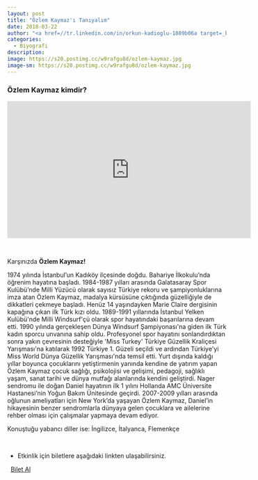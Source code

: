 ```yaml
---
layout: post
title: "Özlem Kaymaz'ı Tanıyalım"
date: 2018-03-22
author: "<a href=//tr.linkedin.com/in/orkun-kadioglu-1889b06a target=_blank>Orkun Kadıoğlu</a>"
categories:
  - Biyografi
description:
image: https://s20.postimg.cc/w9rafgu8d/ozlem-kaymaz.jpg
image-sm: https://s20.postimg.cc/w9rafgu8d/ozlem-kaymaz.jpg
---
```

### Özlem Kaymaz kimdir?

<iframe width="560" height="315" src="https://www.youtube.com/embed/XHFs1lIPKHw" frameborder="0" gesture="media" allow="encrypted-media" allowfullscreen></iframe>

&nbsp;

Karşınızda <b>Özlem Kaymaz!</b>


1974 yılında İstanbul’un Kadıköy ilçesinde doğdu. Bahariye İlkokulu’nda öğrenim hayatına başladı. 1984-1987 yılları arasında Galatasaray Spor Kulübü’nde Milli Yüzücü olarak sayısız Türkiye rekoru ve şampiyonluklarına imza atan Özlem Kaymaz, madalya kürsüsüne çıktığında güzelliğiyle de dikkatleri çekmeye başladı. Henüz 14 yaşındayken Marie Claire dergisinin kapağına çıkan ilk Türk kızı oldu. 1989-1991 yıllarında İstanbul Yelken Kulübü'nde Milli Windsurf'çü olarak spor hayatındaki başarılarına devam etti. 1990 yılında gerçekleşen Dünya Windsurf Şampiyonası'na giden ilk Türk kadın sporcu unvanına sahip oldu.
Profesyonel spor hayatını sonlandırdıktan sonra yakın çevresinin desteğiyle 'Miss Turkey' Türkiye Güzellik Kraliçesi Yarışması'na katılarak 1992 Türkiye 1. Güzeli seçildi ve ardından Türkiye'yi Miss World Dünya Güzellik Yarışması'nda temsil etti.
Yurt dışında kaldığı yıllar boyunca çocuklarını yetiştirmenin yanında kendine de yatırım yapan Özlem Kaymaz çocuk sağlığı, psikolojisi ve gelişimi, pedagoji, sağlıklı yaşam, sanat tarihi ve dünya mutfağı alanlarında kendini geliştirdi. Nager sendromu ile doğan Daniel hayatının ilk 1 yılını Hollanda AMC Üniversite Hastanesi’nin Yoğun Bakım Ünitesinde geçirdi.
2007-2009 yılları arasında oğlunun ameliyatları için New York’da yaşayan Özlem Kaymaz, Daniel’in hikayesinin benzer sendromlarla dünyaya gelen çocuklara ve ailelerine rehber olması için çalışmalar yapmaya devam ediyor.

Konuştuğu yabancı diller ise: İngilizce, İtalyanca, Flemenkçe

&nbsp;

- Etkinlik için biletlere aşağıdaki linkten ulaşabilirsiniz.

<i class="fa fa-lg fa-ticket" aria-hidden="true"></i>&nbsp; <a href="https://www.biletino.com/event/eventdetail/4477" target="_blank"> Bilet Al</a>
